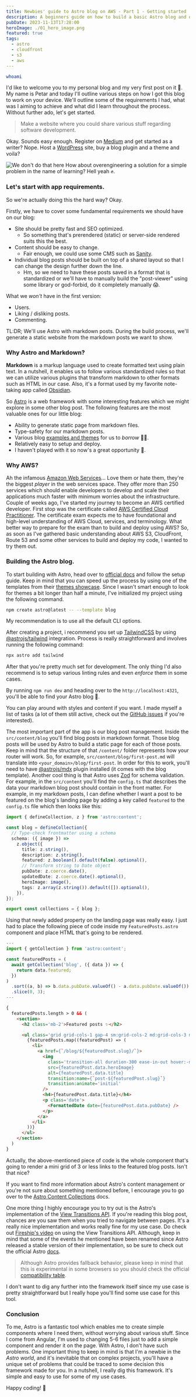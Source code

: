 ```yaml
---
title: Newbies' guide to Astro blog on AWS - Part 1 - Getting started
description: A beginners guide on how to build a basic Astro blog and deploy it on AWS - part 1.
pubDate: 2023-11-13T17:28:00
heroImage: ./01_hero_image.png
featured: true
tags:
  - astro
  - cloudfront
  - s3
  - aws
---
```


```sh
whoami
```

I'd like to welcome you to my personal blog and my very first post on it 🎉.
My name is Petar and today I'll outline various steps on how I got this blog to work on your device. We'll outline some of the requirements I had, what was I aiming to achieve and what did I learn throughout the process.
Without further ado, let's get started.

> Make a website where you could share various stuff regarding software development.

Okay. Sounds easy enough. Register on [Medium](https://medium.com/) and get started as a writer? Nope. Host a [WordPress](https://wordpress.com/) site, buy a blog plugin and a theme and voila?

![We don't do that here](./we-dont-do-that-here.png)
How about overengineering a solution for a simple problem in the name of learning?
Hell yeah ✊.

### Let's start with app requirements.

So we're actually doing this the hard way? Okay.

Firstly, we have to cover some fundamental requirements we should have on our blog:

- Site should be pretty fast and SEO optimized.
  - So something that's prerendered (static) or server-side rendered suits this the best.
- Content should be easy to change.
  - Fair enough, we could use some CMS such as [Sanity](https://www.sanity.io/).
- Individual blog posts should be built on top of a shared layout so that I can change the design further down the line.
  - Hm, so we need to have these posts saved in a format that is standardized or we'll have to manually build the "post-viewer" using some library or god-forbid, do it completely manually 😱.

What we _won't_ have in the first version:

- Users.
- Liking / disliking posts.
- Commenting.

TL:DR; We'll use Astro with markdown posts. During the build process, we'll generate a static website from the markdown posts we want to show.

### Why Astro and Markdown?

**Markdown** is a markup language used to create formatted text using plain text. In a nutshell, it enables us to follow various standardized rules so that we can utilize various plugins that transform markdown to other formats such as HTML in our case. Also, it's a format used by my favorite note-taking app called [Obsidian](https://obsidian.md/).

So [Astro](https://astro.build/) is a web framework with some interesting features which we might explore in some other blog post. The following features are the most valuable ones for our little blog:

- Ability to generate static page from markdown files.
- Type-safety for our markdown posts.
- Various blog [examples and themes](https://astro.build/themes/?categories%5B%5D=blog) for us to _borrow_ 😶‍🌫️.
- Relatively easy to setup and deploy.
- I haven't played with it so now's a great opportunity 🙂.

### Why AWS?

Ah the infamous [Amazon Web Services](https://aws.amazon.com/)...
Love them or hate them, they're the biggest _player_ in the web services space. They offer more than 250 services which should enable developers to develop and scale their applications much faster with minimum worries about the infrastructure.
Couple of weeks ago, I've started my journey to become an AWS certified developer. First stop was the certificate called [AWS Certified Cloud Practitioner](https://aws.amazon.com/certification/certified-cloud-practitioner/). The certificate exam expects me to have foundational and high-level understanding of AWS Cloud, services, and terminology. What better way to prepare for the exam than to build and deploy using AWS? So, as soon as I've gathered basic understanding about AWS S3, CloudFront, Route 53 and some other services to build and deploy my code, I wanted to try them out.

### Building the Astro blog.

To start building with Astro, head over to [official docs](https://docs.astro.build/en/install/auto/) and follow the setup guide. Keep in mind that you can speed up the process by using one of the templates from their [themes showcase](https://astro.build/themes/).
Since I wasn't smart enough to look for themes a bit longer than half a minute, I've initialized my project using the following command.

```sh
npm create astro@latest -- --template blog
```

My recommendation is to use all the default CLI options.

After creating a project, i recommend you set up [TailwindCSS](https://tailwindcss.com/) by using [@astrojs/tailwind](https://docs.astro.build/en/guides/integrations-guide/tailwind/) integration. Process is really straightforward and involves running the following command:

```sh
npx astro add tailwind
```

After that you're pretty much set for development. The only thing I'd also recommend is to setup various linting rules and even _enforce_ them in some cases.

By running `npm run dev` and heading over to the `http://localhost:4321`, you'll be able to find your Astro blog 🤩.

You can play around with styles and content if you want. I made myself a list of tasks (a lot of them still active, check out the [GitHub issues](https://github.com/Petar-CV/personal-blog/issues) if you're interested).

The most important part of the app is our blog post management. Inside the `src/content/blog` you'll find blog posts in markdown format. Those blog posts will be used by Astro to build a static page for each of those posts. Keep in mind that the structure of that `/content/` folder represents how your router will work. So, for example, `src/content/blog/first-post.md` will translate into `<your_domain>/blog/first-post`. In order for this to work, you'll need to have [@astrojs/mdx](https://docs.astro.build/en/guides/integrations-guide/mdx/) plugin installed (it comes with the blog template).
Another cool thing is that Astro uses [Zod](https://zod.dev/) for schema validation. For example, in the `src/content` you'll find the `config.ts` that describes the data your markdown blog post should contain in the front matter.
For example, in my markdown posts, I can define whether I want a post to be featured on the blog's landing page by adding a key called `featured` to the `config.ts` file which then looks like this:

```typescript
import { defineCollection, z } from 'astro:content';

const blog = defineCollection({
  // Type-check frontmatter using a schema
  schema: ({ image }) =>
    z.object({
      title: z.string(),
      description: z.string(),
      featured: z.boolean().default(false).optional(),
      // Transform string to Date object
      pubDate: z.coerce.date(),
      updatedDate: z.coerce.date().optional(),
      heroImage: image(),
      tags: z.array(z.string()).default([]).optional(),
    }),
});

export const collections = { blog };
```

Using that newly added property on the landing page was really easy. I just had to place the following piece of code inside my `FeaturedPosts.astro` component and place HTML that's going to be rendered.

```typescript
---
import { getCollection } from 'astro:content';

const featuredPosts = (
  await getCollection('blog', ({ data }) => {
    return data.featured;
  })
)
  .sort((a, b) => b.data.pubDate.valueOf() - a.data.pubDate.valueOf())
  .slice(0, 3);
---
```

```html
{
  featuredPosts.length > 0 && (
    <section>
      <h2 class='mb-2'>Featured posts ✨</h2>

      <ul class='grid grid-cols-1 gap-4 sm:grid-cols-2 md:grid-cols-3 md:gap-8'>
        {featuredPosts.map((featuredPost) => (
          <li>
            <a href={`/blog/${featuredPost.slug}/`}>
              <img
                class='transition-all duration-300 ease-in-out hover:-mt-3 hover:mb-3'
                src={featuredPost.data.heroImage}
                alt={featuredPost.data.title}
                transition:name={`post-${featuredPost.slug}`}
                transition:animate='initial'
              />
              <h4>{featuredPost.data.title}</h4>
              <p class='date'>
                <FormattedDate date={featuredPost.data.pubDate} />
              </p>
            </a>
          </li>
        ))}
      </ul>
    </section>
  )
}
```

Actually, the above-mentioned piece of code is the whole component that's going to render a mini grid of 3 or less links to the featured blog posts. Isn't that nice?

If you want to find more information about Astro's content management or you're not sure about something mentioned before, I encourage you to go over to the [Astro Content Collections](https://docs.astro.build/en/guides/content-collections/) docs.

One more thing I highly encourage you to try out is the Astro's implementation of the [View Transitions API](https://docs.astro.build/en/guides/view-transitions/). If you're reading this blog post, chances are you saw them when you tried to navigate between pages. It's a really nice implementation and works really fine for my use case.
Do check out [Fireship's video](https://youtu.be/lsXqparnx24?si=RN19QadzZsjI-ZWs) on using the View Transitions API. Although, keep in mind that some of the events he mentioned have been renamed since Astro released a stable version of their implementation, so be sure to check out the official Astro [docs](https://docs.astro.build/en/guides/view-transitions/#astropage-load).

> Although Astro provides fallback behavior, please keep in mind that this is experimental in some browsers so you should check the official [compatibility table](https://developer.mozilla.org/en-US/docs/Web/API/View_Transitions_API#browser_compatibility).

I don't want to dig any further into the framework itself since my use case is pretty straightforward but I really hope you'll find some use case for this tool.

### Conclusion

To me, Astro is a fantastic tool which enables me to create simple components where I need them, without worrying about various stuff. Since I come from Angular, I'm used to changing 5-6 files just to add a simple component and render it on the page. With Astro, I don't have such problems.
One important thing to keep in mind is that I'm a newbie in the _Astro world_, and it's inevitable that on complex projects, you'll have a unique set of problems that could be traced to some decision this framework made for you.
In a nutshell, I really dig this framework. It's simple and easy to use for some of my use cases.

Happy coding! 🐛

